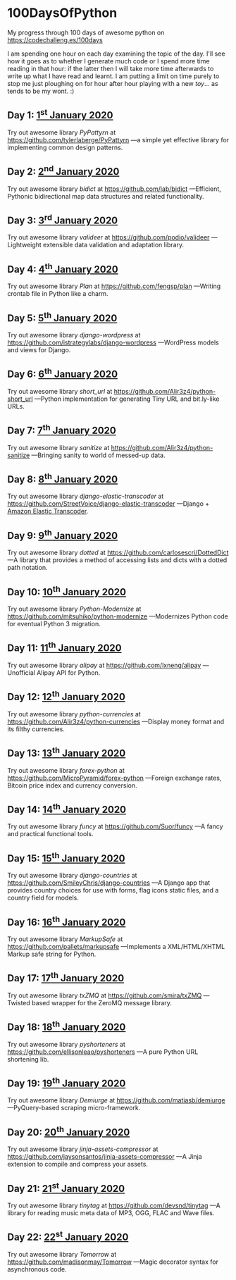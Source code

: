 # 100DaysOfPython
My progress through 100 days of awesome python on https://codechalleng.es/100days

I am spending one hour on each day examining the topic of the day.  I'll see how it goes as to whether I
generate much code or I spend more time reading in that hour: if the latter then I will take more time
afterwards to write up what I have read and learnt.  I am putting a limit on time purely to stop me just
ploughing on for hour after hour playing with a new _toy_… as tends to be my wont. :)

## Day 1: [1<sup>st</sup> January 2020](./001)

Try out awesome library _PyPattyrn_ at https://github.com/tylerlaberge/PyPattyrn 
—a simple yet effective library for implementing common design patterns. 

## Day 2: [2<sup>nd</sup> January 2020](./002)

Try out awesome library _bidict_ at https://github.com/jab/bidict 
—Efficient, Pythonic bidirectional map data structures and related functionality.

## Day 3: [3<sup>rd</sup> January 2020](./003)

Try out awesome library _valideer_ at https://github.com/podio/valideer
—Lightweight extensible data validation and adaptation library.

## Day 4: [4<sup>th</sup> January 2020](./004)

Try out awesome library _Plan_ at https://github.com/fengsp/plan 
—Writing crontab file in Python like a charm.

## Day 5: [5<sup>th</sup> January 2020](./005)
Try out awesome library _django-wordpress_ at https://github.com/istrategylabs/django-wordpress 
—WordPress models and views for Django. 

## Day 6: [6<sup>th</sup> January 2020](./006)
Try out awesome library _short_url_ at https://github.com/Alir3z4/python-short_url
—Python implementation for generating Tiny URL and bit.ly-like URLs.

## Day 7: [7<sup>th</sup> January 2020](./007)
Try out awesome library _sanitize_ at https://github.com/Alir3z4/python-sanitize 
—Bringing sanity to world of messed-up data. 

## Day 8: [8<sup>th</sup> January 2020](./008)
Try out awesome library _django-elastic-transcoder_ at https://github.com/StreetVoice/django-elastic-transcoder 
—Django + [Amazon Elastic Transcoder](https://aws.amazon.com/elastictranscoder/).

## Day 9: [9<sup>th</sup> January 2020](./009)
Try out awesome library _dotted_ at https://github.com/carlosescri/DottedDict 
—A library that provides a method of accessing lists and dicts with a dotted path notation.

## Day 10: [10<sup>th</sup> January 2020](./010)
Try out awesome library _Python-Modernize_ at https://github.com/mitsuhiko/python-modernize
—Modernizes Python code for eventual Python 3 migration.

## Day 11: [11<sup>th</sup> January 2020](./011)
Try out awesome library _alipay_ at https://github.com/lxneng/alipay 
—Unofficial Alipay API for Python.

## Day 12: [12<sup>th</sup> January 2020](./012)
Try out awesome library _python-currencies_ at https://github.com/Alir3z4/python-currencies 
—Display money format and its filthy currencies.

## Day 13: [13<sup>th</sup> January 2020](./013)
Try out awesome library _forex-python_ at https://github.com/MicroPyramid/forex-python 
—Foreign exchange rates, Bitcoin price index and currency conversion.

## Day 14: [14<sup>th</sup> January 2020](./014)
Try out awesome library _funcy_ at https://github.com/Suor/funcy 
—A fancy and practical functional tools.

## Day 15: [15<sup>th</sup> January 2020](./015)
Try out awesome library _django-countries_ at https://github.com/SmileyChris/django-countries 
—A Django app that provides country choices for use with forms, flag icons static files, and 
a country field for models.

## Day 16: [16<sup>th</sup> January 2020](./016)
Try out awesome library _MarkupSafe_ at https://github.com/pallets/markupsafe 
—Implements a XML/HTML/XHTML Markup safe string for Python.

## Day 17: [17<sup>th</sup> January 2020](./017)
Try out awesome library _txZMQ_ at https://github.com/smira/txZMQ 
—Twisted based wrapper for the ZeroMQ message library.

## Day 18: [18<sup>th</sup> January 2020](./018)
Try out awesome library _pyshorteners_ at https://github.com/ellisonleao/pyshorteners 
—A pure Python URL shortening lib.

## Day 19: [19<sup>th</sup> January 2020](./019)
Try out awesome library _Demiurge_ at https://github.com/matiasb/demiurge 
—PyQuery-based scraping micro-framework.

## Day 20: [20<sup>th</sup> January 2020](./020)
Try out awesome library _jinja-assets-compressor_ at https://github.com/jaysonsantos/jinja-assets-compressor 
—A Jinja extension to compile and compress your assets.

## Day 21: [21<sup>st</sup> January 2020](./021)
Try out awesome library _tinytag_ at https://github.com/devsnd/tinytag 
—A library for reading music meta data of MP3, OGG, FLAC and Wave files.

## Day 22: [22<sup>st</sup> January 2020](./022)
Try out awesome library _Tomorrow_ at https://github.com/madisonmay/Tomorrow 
—Magic decorator syntax for asynchronous code.

